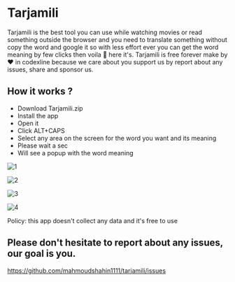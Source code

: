 # Tarjamili

Tarjamili is the best tool you can use while watching movies or read something outside the browser and you need to translate something without copy the word and google it so with less effort ever you can get the word meaning by few clicks then voila 🎉 here it's. Tarjamili is free forever make by ❤ in codexline because we care about you support us by report about any issues, share and sponsor us.


## How it works ?

- Download Tarjamili.zip
- Install the app
- Open it
- Click ALT+CAPS
- Select any area on the screen for the word you want and its meaning 
- Please wait a sec 
- Will see a popup with the word meaning

![1](https://user-images.githubusercontent.com/46138189/215186537-6b157cd9-52ee-4228-b5b5-d2286c7818e8.png)

![2](https://user-images.githubusercontent.com/46138189/215186548-bec4dd0b-138d-4bbc-a565-4e823292e416.png)

![3](https://user-images.githubusercontent.com/46138189/215186557-50f969da-c87f-443e-9d88-c5dc78574c39.png)

![4](https://user-images.githubusercontent.com/46138189/215186569-376ce2b7-108b-4fed-95b2-0906c4d23c64.png)

Policy:
this app doesn't collect any data and it's free to use 

## Please don't hesitate to report about any issues, our goal is you.
https://github.com/mahmoudshahin1111/tarjamili/issues
